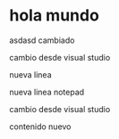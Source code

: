 # hola mundo

asdasd cambiado

cambio desde visual studio

nueva linea 

nueva linea notepad

cambio desde visual studio

contenido nuevo 

